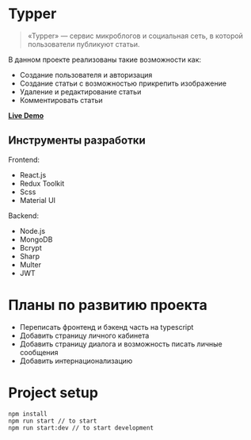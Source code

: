 # Typper

> «Typper» — сервис микроблогов и социальная сеть, в которой пользователи публикуют статьи.

В данном проекте реализованы такие возможности как:
- Создание пользователя и авторизация
- Создание статьи с возможностью прикрепить изображение
- Удаление и редактирование статьи
- Комментировать статьи

**[Live Demo](https://typper.vercel.app/ "Live Demo")**

## Инструменты разработки

Frontend:
- React.js
- Redux Toolkit
- Scss
- Material UI

Backend:
- Node.js
- MongoDB
- Bcrypt
- Sharp
- Multer
- JWT

# Планы по развитию проекта
- Переписать фронтенд и бэкенд часть на typescript
- Добавить страницу личного кабинета
- Добавить страницу диалога и возможность писать личные сообщения
- Добавить интернационализацию

# Project setup

    npm install
    npm run start // to start
    npm run start:dev // to start development
	
